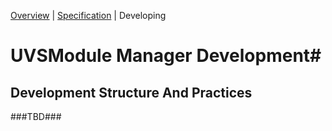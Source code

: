 [Overview](OVERVIEW.md) | [Specification](SPECIFICATION.md) | Developing

# UVSModule Manager Development#
## Development Structure And Practices  ##


###TBD###
